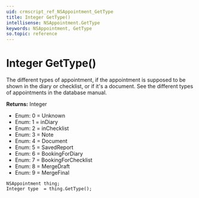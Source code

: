 ```yaml
---
uid: crmscript_ref_NSAppointment_GetType
title: Integer GetType()
intellisense: NSAppointment.GetType
keywords: NSAppointment, GetType
so.topic: reference
---
```


# Integer GetType()

The different types of appointment, if the appointment is supposed to be shown in the diary or checklist, or if it's a document. See the different types of appointments in the database manual.

**Returns:** Integer

* Enum: 0 = Unknown 
* Enum: 1 = inDiary 
* Enum: 2 = inChecklist 
* Enum: 3 = Note 
* Enum: 4 = Document 
* Enum: 5 = SavedReport 
* Enum: 6 = BookingForDiary 
* Enum: 7 = BookingForChecklist 
* Enum: 8 = MergeDraft 
* Enum: 9 = MergeFinal 

```crmscript
NSAppointment thing;
Integer type  = thing.GetType();
```

